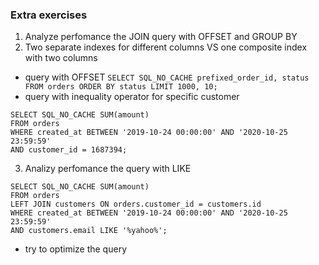 ### Extra exercises

1. Analyze perfomance the JOIN query with OFFSET and GROUP BY
2. Two separate indexes for different columns VS one composite index with two columns
 - query with OFFSET
 `SELECT SQL_NO_CACHE prefixed_order_id, status FROM orders ORDER BY status LIMIT 1000, 10;`
 - query with inequality operator for specific customer
```
SELECT SQL_NO_CACHE SUM(amount)
FROM orders
WHERE created_at BETWEEN '2019-10-24 00:00:00' AND '2020-10-25 23:59:59'
AND customer_id = 1687394;
```
3. Analizy perfomance the query with LIKE
```
SELECT SQL_NO_CACHE SUM(amount)
FROM orders
LEFT JOIN customers ON orders.customer_id = customers.id
WHERE created_at BETWEEN '2019-10-24 00:00:00' AND '2020-10-25 23:59:59'
AND customers.email LIKE '%yahoo%';
```
 - try to optimize the query